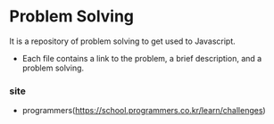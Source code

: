 # Problem Solving 
It is a repository of problem solving to get used to Javascript.
- Each file contains a link to the problem, a brief description, and a problem solving.

### site
- programmers(https://school.programmers.co.kr/learn/challenges)
